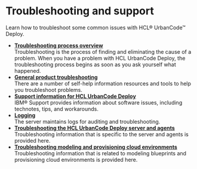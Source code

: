 # Troubleshooting and support

Learn how to troubleshoot some common issues with HCL® UrbanCode™ Deploy.

-   **[Troubleshooting process overview](../topics/c_troubleshootingoverview.md)**  
Troubleshooting is the process of finding and eliminating the cause of a problem. When you have a problem with HCL UrbanCode Deploy, the troubleshooting process begins as soon as you ask yourself what happened.
-   **[General product troubleshooting](../topics/c_troubleshooting_and_support_resources.md)**  
There are a number of self-help information resources and tools to help you troubleshoot problems.
-   **[Support information for HCL UrbanCode Deploy](../topics/c_latest_technote_ucd.md)**  
IBM® Support provides information about software issues, including technotes, tips, and workarounds.
-   **[Logging](../topics/log_ov.md)**  
The server maintains logs for auditing and troubleshooting.
-   **[Troubleshooting the HCL UrbanCode Deploy server and agents](../topics/trouble_serveragents_ov.md)**  
Troubleshooting information that is specific to the server and agents is provided here.
-   **[Troubleshooting modeling and provisioning cloud environments](../topics/trouble_blueprints_ov.md)**  
Troubleshooting information that is related to modeling blueprints and provisioning cloud environments is provided here.

